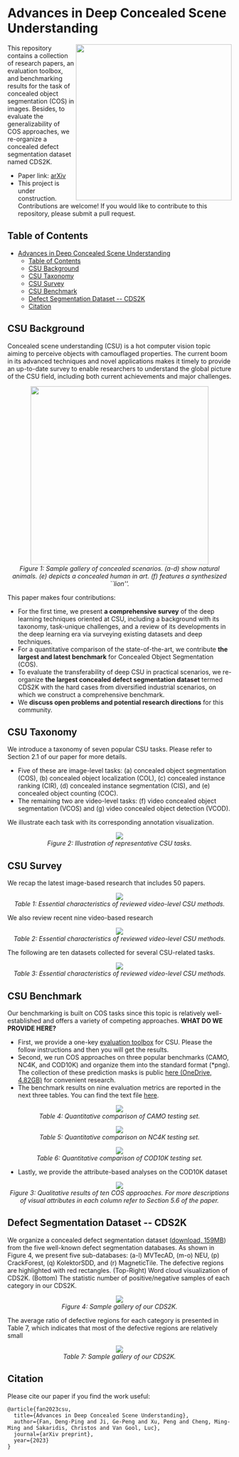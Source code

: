 # Advances in Deep Concealed Scene Understanding

<img align="right" src="./assets/csu-logo.png" width="350px" />

This repository contains a collection of research papers, an evaluation toolbox, and benchmarking results for the task of concealed object segmentation (COS) in images. Besides, to evaluate the generalizability of COS approaches, we re-organize a concealed defect segmentation dataset named CDS2K.

- Paper link: [arXiv](https://arxiv.org/abs/2304.11234)
- This project is under construction. Contributions are welcome! If you would like to contribute to this repository, please submit a pull request.

## Table of Contents

- [Advances in Deep Concealed Scene Understanding](#advances-in-deep-concealed-scene-understanding)
  - [Table of Contents](#table-of-contents)
  - [CSU Background](#csu-background)
  - [CSU Taxonomy](#csu-taxonomy)
  - [CSU Survey](#csu-survey)
  - [CSU Benchmark](#csu-benchmark)
  - [Defect Segmentation Dataset -- CDS2K](#defect-segmentation-dataset----cds2k)
  - [Citation](#citation)

## CSU Background

Concealed scene understanding (CSU) is a hot computer vision topic aiming to perceive objects with camouflaged properties. The current boom in its advanced techniques and novel applications makes it timely to provide an up-to-date survey to enable researchers to understand the global picture of the CSU field, including both current achievements and major challenges. 

<p align="center">
    <img src="assets/dataset_sample_gallery.png" width="400"/> <br />
    <em> 
    Figure 1: Sample gallery of concealed scenarios. (a-d) show natural animals. (e) depicts a concealed human in art. (f) features a synthesized ``lion''.
    </em>
</p>

This paper makes four contributions:
- For the first time, we present **a comprehensive survey** of the deep learning techniques oriented at CSU, including a background with its taxonomy, task-unique challenges, and a review of its developments in the deep learning era via surveying existing datasets and deep techniques. 
- For a quantitative comparison of the state-of-the-art, we contribute **the largest and latest benchmark** for Concealed Object Segmentation (COS). 
- To evaluate the transferability of deep CSU in practical scenarios, 
we re-organize **the largest concealed defect segmentation dataset** termed CDS2K  with the hard cases from diversified industrial scenarios, on which we construct a comprehensive benchmark.
- We **discuss open problems and potential research directions** for this community.

## CSU Taxonomy

We introduce a taxonomy of seven popular CSU tasks. Please refer to Section 2.1 of our paper for more details.
- Five of these are image-level tasks: (a) concealed object segmentation (COS), (b) concealed object localization (COL), (c) concealed instance ranking (CIR), (d) concealed instance segmentation (CIS), and (e) concealed object counting (COC). 
- The remaining two are video-level tasks: (f) video concealed object segmentation (VCOS) and (g) video concealed object detection (VCOD). 

We illustrate each task with its corresponding annotation visualization. 

<p align="center">
    <img src="assets/task_definition.png"/> <br />
    <em> 
    Figure 2: Illustration of representative CSU tasks.
    </em>
</p>

## CSU Survey

We recap the latest image-based research that includes 50 papers. 

<p align="center">
    <img src="assets/reviewed_image_methods.png"/> <br />
    <em> 
    Table 1: Essential characteristics of reviewed video-level CSU methods.
    </em>
</p>

We also review recent nine video-based research

<p align="center">
    <img src="assets/reviewed_video_methods.png"/> <br />
    <em> 
    Table 2: Essential characteristics of reviewed video-level CSU methods.
    </em>
</p>

The following are ten datasets collected for several CSU-related tasks.

<p align="center">
    <img src="assets/reviewed_datasets.png"/> <br />
    <em> 
    Table 3: Essential characteristics of reviewed video-level CSU methods.
    </em>
</p>


## CSU Benchmark

Our benchmarking is built on COS tasks since this topic is relatively well-established and offers a variety of competing approaches. **WHAT DO WE PROVIDE HERE?**

- First, we provide a one-key [evaluation toolbox](https://github.com/DengPingFan/CSU/tree/main/cos_eval_toolbox) for CSU. Please the follow instructions and then you will get the results.
- Second, we run COS approaches on three popular benchmarks (CAMO, NC4K, and COD10K) and organize them into the standard format (*png). The collection of these prediction masks is public [here (OneDrive, 4.82GB)](https://anu365-my.sharepoint.com/:u:/g/personal/u7248002_anu_edu_au/Edk5mzHO5JNMv0LHDFBdTq4Bgrg_wmsmYg9hjOzh6-nAjw?e=xdVrT4) for convenient research.
- The benchmark results on nine evaluation metrics are reported in the next three tables. You can find the text file [here](https://github.com/DengPingFan/CSU/tree/main/cos_eval_toolbox/output_COS).

<p align="center">
    <img src="assets/benchmark_camo.png"/> <br />
    <em> 
    Table 4: Quantitative comparison of CAMO testing set.
    </em>
</p>

<p align="center">
    <img src="assets/benchmark_nc4k.png"/> <br />
    <em> 
    Table 5: Quantitative comparison on NC4K testing set.
    </em>
</p>

<p align="center">
    <img src="assets/benchmark_cod10k.png"/> <br />
    <em> 
    Table 6: Quantitative comparison of COD10K testing set.
    </em>
</p>

- Lastly, we provide the attribute-based analyses on the COD10K dataset

<p align="center">
    <img src="assets/cos_quali_viz.png"/> <br />
    <em> 
    Figure 3: Qualitative results of ten COS approaches. For more descriptions of visual attributes in each column refer to Section 5.6 of the paper.
    </em>
</p>

## Defect Segmentation Dataset -- CDS2K

We organize a concealed defect segmentation dataset ([download, 159MB](https://anu365-my.sharepoint.com/:u:/g/personal/u7248002_anu_edu_au/EaInvU0siBNJvn6owmkbxbkBROwCGGt0ZUHmSj31XtaMPQ?e=wK6s9e)) from the five well-known defect segmentation databases. As shown in Figure 4, we present five sub-databases: (a-l) MVTecAD, (m-o) NEU, (p) CrackForest, (q) KolektorSDD, and (r) MagneticTile. The defective regions are highlighted with red rectangles. (Top-Right) Word cloud visualization of CDS2K. (Bottom) The statistic number of positive/negative samples of each category in our CDS2K.

<p align="center">
    <img src="assets/cds2k.png"/> <br />
    <em> 
    Figure 4: Sample gallery of our CDS2K. 
    </em>
</p>

The average ratio of defective regions for each category is presented in Table 7, which indicates that most of the defective regions are relatively small

<p align="center">
    <img src="assets/cds2k-statistics.png"/> <br />
    <em> 
    Table 7: Sample gallery of our CDS2K. 
    </em>
</p>

## Citation

Please cite our paper if you find the work useful:

    @article{fan2023csu,
      title={Advances in Deep Concealed Scene Understanding},
      author={Fan, Deng-Ping and Ji, Ge-Peng and Xu, Peng and Cheng, Ming-Ming and Sakaridis, Christos and Van Gool, Luc},
      journal={arXiv preprint},
      year={2023}
    }